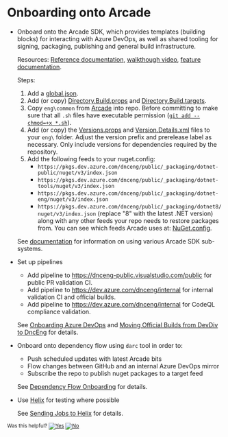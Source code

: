 # Onboarding onto Arcade

- Onboard onto the Arcade SDK, which provides templates (building blocks) for
  interacting with Azure DevOps, as well as shared tooling for signing,
  packaging, publishing and general build infrastructure.  
  
  Resources: [Reference documentation](ArcadeSdk.md), [walkthough video](https://msit.microsoftstream.com/video/e22d2dad-ef72-4cca-9b62-7e33621f86a1), [feature documentation](CorePackages/).

   Steps:
    1. Add a [global.json](https://github.com/dotnet/arcade/blob/main/global.json).
    2. Add (or copy) [Directory.Build.props](https://github.com/dotnet/arcade/blob/main/Directory.Build.props)
       and [Directory.Build.targets](https://github.com/dotnet/arcade/blob/main/Directory.Build.targets).
    3. Copy `eng\common` from [Arcade](https://github.com/dotnet/arcade/tree/main/eng/common) into repo.
       Before committing to make sure that all `.sh` files have executable permission ([`git add --chmod=+x *.sh`](https://stackoverflow.com/questions/14267441/automatically-apply-git-update-index-chmod-x-to-executable-files)).
    4. Add (or copy) the
       [Versions.props](https://github.com/dotnet/arcade/blob/main/eng/Versions.props)
       and
       [Version.Details.xml](https://github.com/dotnet/arcade/blob/main/eng/Version.Details.xml)
       files to your `eng\` folder. Adjust the version prefix and prerelease label
       as necessary. Only include versions for dependencies required by the repository.
    5. Add the following feeds to your nuget.config:
       * `https://pkgs.dev.azure.com/dnceng/public/_packaging/dotnet-public/nuget/v3/index.json`
       * `https://pkgs.dev.azure.com/dnceng/public/_packaging/dotnet-tools/nuget/v3/index.json`
       * `https://pkgs.dev.azure.com/dnceng/public/_packaging/dotnet-eng/nuget/v3/index.json`
       * `https://pkgs.dev.azure.com/dnceng/public/_packaging/dotnet8/nuget/v3/index.json` (replace "8" with the latest .NET version)
       along with any other feeds your repo needs to restore packages from. You can see which feeds Arcade uses at: [NuGet.config](https://github.com/dotnet/arcade/blob/main/NuGet.config).

    See [documentation](CorePackages/) for information on using various Arcade SDK sub-systems.

- Set up pipelines
  - Add pipeline to https://dnceng-public.visualstudio.com/public for public PR validation CI.
  - Add pipeline to https://dev.azure.com/dnceng/internal for internal validation CI and official builds.
  - Add pipeline to https://dev.azure.com/dnceng/internal for CodeQL compliance validation.

  See [Onboarding Azure DevOps](AzureDevOps/AzureDevOpsOnboarding.md) and [Moving Official Builds from DevDiv to DncEng](AzureDevOps/MovingFromDevDivToDncEng.md) for details.

- Onboard onto dependency flow using `darc` tool in order to:
  - Push scheduled updates with latest Arcade bits
  - Flow changes between GitHub and an internal Azure DevOps mirror
  - Subscribe the repo to publish nuget packages to a target feed

  See [Dependency Flow Onboarding](DependencyFlowOnboarding.md) for details.

- Use [Helix](/Documentation/Helix.md) for testing where possible 

  See [Sending Jobs to Helix](https://github.com/dotnet/arcade/blob/main/Documentation/AzureDevOps/SendingJobsToHelix.md) for details.

<!-- Begin Generated Content: Doc Feedback -->
<sub>Was this helpful? [![Yes](https://helix.dot.net/f/ip/5?p=Documentation%5COnboarding.md)](https://helix.dot.net/f/p/5?p=Documentation%5COnboarding.md) [![No](https://helix.dot.net/f/in)](https://helix.dot.net/f/n/5?p=Documentation%5COnboarding.md)</sub>
<!-- End Generated Content-->
